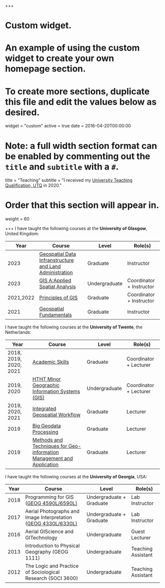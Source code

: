 +++
# Custom widget.
# An example of using the custom widget to create your own homepage section.
# To create more sections, duplicate this file and edit the values below as desired.
widget = "custom"
active = true
date = 2016-04-20T00:00:00

# Note: a full width section format can be enabled by commenting out the `title` and `subtitle` with a `#`.
title = "Teaching"
subtitle = "I received my [University Teaching Qualification, UTQ](https://www.vsnu.nl/en_GB/utq) in 2020."

# Order that this section will appear in.
weight = 60



+++
I have taught the following courses at the **University of Glasgow**, United Kingdom:

Year|Course|Level|Role(s)|
----|------|-----|-------|
2023|[Geospatial Data Infranstructure and Land Administration](https://www.gla.ac.uk/coursecatalogue/course/?code=GEOG5013)|Graduate| Instructor
2023|[GIS A:Applied Spatial Analysis](https://t4.gla.ac.uk/coursecatalogue/course/?code=GEOG4111)|Undergraduate|Coordinator + Instructor
2021,2022|[Principles of GIS](https://www.gla.ac.uk/coursecatalogue/course/?code=GEOG5019)|Graduate|Coordinator + Instructor
2021|[Geospatial Fundamentals](https://www.gla.ac.uk/coursecatalogue/course/?code=GEOG5008)|Graduate|Instructor


I have taught the following courses at the **University of Twente**, the Netherlands:

Year|Course|Level|Role(s)|
----|------|-----|-------|
2018, 2019, 2020, 2021|[Academic Skills](https://studyguide.itc.nl/m-geo/all-courses)|Graduate|Coordinator + Lecturer
2019, 2020|[HTHT Minor Geographic Information Systems (GIS)](https://www.utwente.nl/onderwijs/keuzeruimte/minor/uploads/htht/brochure-htht-gis.pdf)|Undergraduate|Coordinator + Lecturer
2019, 2020, 2021|[Integrated Geospatial Workflow](https://studyguide.itc.nl/m-geo/all-courses)|Graduate|Lecturer
2019|[Big Geodata Processing](https://studyguide.itc.nl/m-geo/all-courses)|Graduate|Lecturer
2019|[Methods and Techniques for Geo-information Management and Application](https://www.msc-gima.nl/module-1/)|Graduate|Lecturer


I have taught the following courses at the **University of Georgia**, USA:

Year|Course|Level|Role(s)|
----|------|-----|-------|
2018|Programming for GIS ([GEOG 4590L/6590L)](http://bulletin.uga.edu/link.aspx?cid=GEOG4590-4590L/6590-6590L)|Undergraduate + Graduate|Lab Instructor
2017|Aerial Photographs and Image Interpretation ([GEOG 4330L/6330L)](http://geography.uga.edu/courses/content/geog-44304430l)|Undergraduate + Graduate|Lab Instructor
2016|Aerial GIScience and GITechnology|Undergraduate|Guest Lecturer
2013|Introduction to Physical Geography (GEOG 1111)|Undergraduate|Teaching Assistant
2012|The Logic and Practice of Sociological Research (SOCI 3600)|Undergraduate|Teaching Assistant